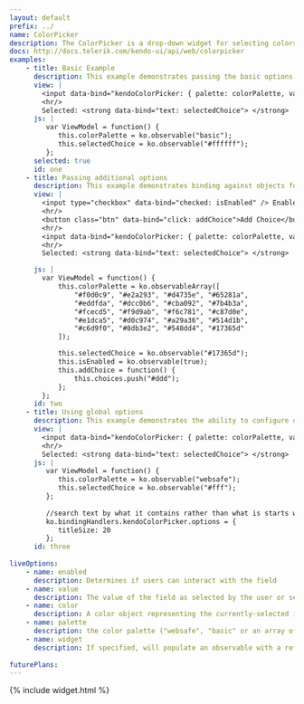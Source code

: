 ```yaml
---
layout: default
prefix: ../
name: ColorPicker
description: The ColorPicker is a drop-down widget for selecting colors. It's designed to replace a HTML5 color field, which is not yet widely supported in browsers, with a user-friendly interface.
docs: http://docs.telerik.com/kendo-ui/api/web/colorpicker
examples:
    - title: Basic Example
      description: This example demonstrates passing the basic options required by the ColorPicker plugin.
      view: |
        <input data-bind="kendoColorPicker: { palette: colorPalette, value: selectedChoice }" />
        <hr/>
        Selected: <strong data-bind="text: selectedChoice"> </strong>
      js: |
         var ViewModel = function() {
            this.colorPalette = ko.observable("basic");
            this.selectedChoice = ko.observable("#ffffff");
         };
      selected: true
      id: one
    - title: Passing additional options
      description: This example demonstrates binding against objects for the source data and specifying the property to use for the value. The *addChoice* button also shows that the choices are kept in sync as the observableArray bound to the data receives new items.
      view: |
        <input type="checkbox" data-bind="checked: isEnabled" /> Enabled<br/>
        <hr/>
        <button class="btn" data-bind="click: addChoice">Add Choice</button>
        <hr/>
        <input data-bind="kendoColorPicker: { palette: colorPalette, value: selectedChoice, enabled: isEnabled }" />
        <hr/>
        Selected: <strong data-bind="text: selectedChoice"> </strong>

      js: |
        var ViewModel = function() {
            this.colorPalette = ko.observableArray([
                "#f0d0c9", "#e2a293", "#d4735e", "#65281a",
                "#eddfda", "#dcc0b6", "#cba092", "#7b4b3a",
                "#fcecd5", "#f9d9ab", "#f6c781", "#c87d0e",
                "#e1dca5", "#d0c974", "#a29a36", "#514d1b",
                "#c6d9f0", "#8db3e2", "#548dd4", "#17365d"
            ]);

            this.selectedChoice = ko.observable("#17365d");
            this.isEnabled = ko.observable(true);
            this.addChoice = function() {
                this.choices.push("#ddd");
            };
        };
      id: two
    - title: Using global options
      description: This example demonstrates the ability to configure options globally by setting properties in *ko.bindingHandlers.kendoColorPicker.options*. This helps to simplify the markup for settings that can be used as a default for all instances of this widget.
      view: |
        <input data-bind="kendoColorPicker: { palette: colorPalette, value: selectedChoice }" />
        <hr/>
        Selected: <strong data-bind="text: selectedChoice"> </strong>
      js: |
         var ViewModel = function() {
            this.colorPalette = ko.observable("websafe");
            this.selectedChoice = ko.observable("#fff");
         };
         
         //search text by what it contains rather than what is starts with
         ko.bindingHandlers.kendoColorPicker.options = {
            titleSize: 20
         };
      id: three
      
liveOptions:
    - name: enabled
      description: Determines if users can interact with the field
    - name: value
      description: The value of the field as selected by the user or set in the view model
    - name: color
      description: A color object representing the currently-selected item
    - name: palette
      description: the color palette ("websafe", "basic" or an array of values) to display.
    - name: widget
      description: If specified, will populate an observable with a reference to the actual widget
      
futurePlans:
---
```


{% include widget.html %}
